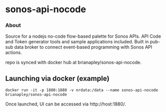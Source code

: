 sonos-api-nocode
======================

### About

Source for a nodejs no-code flow-based palette for Sonos APIs. API Code and Token generator tools and sample applications included. Built in pub-sub data broker to connect event-based programming with Sonos API actions. 

repo is synced with docker hub at brianapley/sonos-api-nocode.

## Launching via docker (example)

```
docker run -it -p 1880:1880 -v nrdata:/data --name sonos-api-nocode brianapley/sonos-api-nocode
```

Once launched, UI can be accessed via http://host:1880/.

